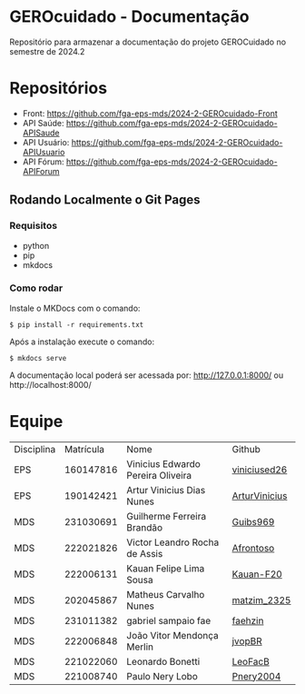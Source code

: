 # GEROcuidado - Documentação
 Repositório para armazenar a documentação do projeto GEROCuidado no semestre de 2024.2

# Repositórios
  - Front: https://github.com/fga-eps-mds/2024-2-GEROcuidado-Front
  - API Saúde: https://github.com/fga-eps-mds/2024-2-GEROcuidado-APISaude
  - API Usuário: https://github.com/fga-eps-mds/2024-2-GEROcuidado-APIUsuario
  - API Fórum: https://github.com/fga-eps-mds/2024-2-GEROcuidado-APIForum

## Rodando Localmente o Git Pages

### Requisitos
- python
- pip
- mkdocs

### Como rodar
Instale o MKDocs com o comando:

```terminal
$ pip install -r requirements.txt
```
Após a instalação execute o comando:

```terminal
$ mkdocs serve
```
A documentação local poderá ser acessada por: http://127.0.0.1:8000/ ou http://localhost:8000/


# Equipe
<table>
  <tr>
    <td>Disciplina</td>
    <td>Matrícula</td>
    <td>Nome</td>
    <td>Github</td>
  </tr>
  
  <tr>
    <td>EPS</td>
    <td>160147816</td>
    <td>Vinicius Edwardo Pereira Oliveira</td>
    <td><a href="https://github.com/viniciused26">viniciused26</a></td>
  </tr>
  
  <tr>
    <td>EPS</td>
    <td>190142421</td>
    <td>Artur Vinicius Dias Nunes</td>
    <td> <a href="https://github.com/ArturVinicius">ArturVinicius</a></td>
  </tr>
  
  <tr>
    <td>MDS</td>
    <td>231030691</td>
    <td>Guilherme Ferreira Brandão</td>
    <td><a href="https://github.com/Guibs969">Guibs969</a></td>
  </tr>
  
  <tr>
    <td>MDS</td>
    <td>222021826</td>
    <td>Victor Leandro Rocha de Assis</td>
    <td><a href="https://github.com/Afrontoso">Afrontoso</a>
    </td>
  </tr>
  
  <tr>
    <td>MDS</td>
    <td>222006131</td>
    <td>Kauan Felipe Lima Sousa</td>
    <td><a href="https://github.com/Kauan-F20">Kauan-F20</a></td>
  </tr>
  
  <tr>
    <td>MDS</td>
    <td>202045867</td>
    <td>Matheus Carvalho Nunes</td>
    <td><a href="https://github.com/Matheus-0217">matzim_2325</a></td>
  </tr>
  
  <tr>
    <td>MDS</td>
    <td>231011382</td>
    <td>gabriel sampaio fae</td>
    <td><a href="https://github.com/faehzin">faehzin</a></td>
  </tr>
  
  <tr>
    <td>MDS</td>
    <td>222006848</td>
    <td>João Vitor Mendonça Merlin</td>
    <td><a href="https://github.com/jvopBR">jvopBR</a></td>
  </tr>

  <tr>
    <td>MDS</td>
    <td>221022060</td>
    <td>Leonardo Bonetti</td>
    <td><a href="https://github.com/LeoFacB">LeoFacB</a></td>
  </tr>

  <tr>
    <td>MDS</td>
    <td>221008740</td>
    <td>Paulo Nery Lobo</td>
    <td><a href="https://github.com/Pnery2004">Pnery2004</a></td>
  </tr>

  
</table>
